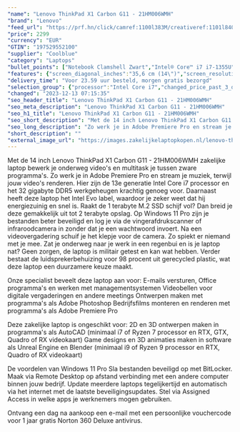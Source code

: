 ```yaml
---
"name": "Lenovo ThinkPad X1 Carbon G11 - 21HM006WMH"
"brand": "Lenovo"
"feed_url": "https://prf.hn/click/camref:1100l383M/creativeref:1101l84031/destination:https%3A%2F%2Fwww.coolblue.nl%2Fproduct%2F933866"
"price": 2299
"currency": "EUR"
"GTIN": "197529552100"
"supplier": "Coolblue"
"category": "Laptops"
"bullet_points": ["Notebook Clamshell Zwart","Intel® Core™ i7 i7-1355U","35,6 cm (14\") WUXGA 1920 x 1200 Pixels IPS LED backlight 16:10","32 GB LPDDR5-SDRAM 6000 MHz","1 TB SSD","Intel Iris Xe Graphics","Wi-Fi 6E (802.11ax) Bluetooth 5.1 5G","Lithium-Polymeer (LiPo) 57 Wh 65 W","Windows 11 Pro"]
"features": {"screen_diagonal_inches":"35,6 cm (14\")","screen_resolution":"1920 x 1200 Pixels","processor_family":"Intel® Core™ i7","memory_size":"32 GB","memory_type":"LPDDR5-SDRAM","total_storage_space":"1 TB","operating_system":"Windows 11 Pro","battery_capacity":"57 Wh","width":"315,6 mm","depth":"222,5 mm","height":"15,4 mm","weight":"1,12 kg"}
"delivery_time": "Voor 23.59 uur besteld, morgen gratis bezorgd"
"selection_group": {"processor":"Intel Core i7","changed_price_past_3_days":false,"product_family":"ThinkPad"}
"changed": "2023-12-13 07:15:35"
"seo_header_title": "Lenovo ThinkPad X1 Carbon G11 - 21HM006WMH"
"seo_meta_description": "Lenovo ThinkPad X1 Carbon G11 - 21HM006WMH"
"seo_h1_title": "Lenovo ThinkPad X1 Carbon G11 - 21HM006WMH"
"seo_short_description": "Met de 14 inch Lenovo ThinkPad X1 Carbon G11 - 21HM006WMH zakelijke laptop bewerk je onderweg video's en multitask je tussen zware programma's."
"seo_long_description": "Zo werk je in Adobe Premiere Pro en stream je muziek, terwijl jouw video's renderen. Hier zijn de 13e generatie Intel Core i7 processor en het 32 gigabyte DDR5 werkgeheugen krachtig genoeg voor. Daarnaast heeft deze laptop het Intel Evo label, waardoor je zeker weet dat hij energiezuinig en snel is. Raakt de 1 terabyte M. 2 SSD schijf vol? Dan breid je deze gemakkelijk uit tot 2 terabyte opslag. Op Windows 11 Pro zijn je bestanden beter beveiligd en log je via de vingerafdrukscanner of infraroodcamera in zonder dat je een wachtwoord invoert. Na een videovergadering schuif je het klepje voor de camera. Zo spiekt er niemand met je mee. Zat je onderweg naar je werk in een regenbui en is je laptop nat? Geen zorgen, de laptop is militair getest en kan wat hebben. Verder bestaat de luidsprekerbehuizing voor 98 procent uit gerecycled plastic, wat deze laptop een duurzamere keuze maakt. \r\n\r\nOnze specialist beveelt deze laptop aan voor:\r\nE-mails versturen, Office programma's en werken met managementsystemen\r\nVideobellen voor digitale vergaderingen en andere meetings\r\nOntwerpen maken met programma's als Adobe Photoshop\r\nBedrijfsfilms monteren en renderen met programma's als Adobe Premiere Pro\r\n\r\n\r\nDeze zakelijke laptop is ongeschikt voor:\r\n2D en 3D ontwerpen maken in programma's als AutoCAD (minimaal i7 of Ryzen 7 processor en RTX, GTX, Quadro of RX videokaart)\r\nGame designs en 3D animaties maken in software als Unreal Engine en Blender (minimaal i9 of Ryzen 9 processor en RTX, Quadro of RX videokaart)\r\n\r\n\r\nDe voordelen van Windows 11 Pro\r\nSla bestanden beveiligd op met BitLocker. \r\nMaak via Remote Desktop op afstand verbinding met een andere computer binnen jouw bedrijf. \r\nUpdate meerdere laptops tegelijkertijd en automatisch via het internet met de laatste beveiligingsupdates. \r\nStel via Assigned Access in welke apps je werknemers mogen gebruiken. \r\n\r\n \r\nOntvang een dag na aankoop een e-mail met een persoonlijke vouchercode voor 1 jaar gratis Norton 360 Deluxe antivirus."
"short_description": ""
"external_image_url": "https://images.zakelijkelaptopkopen.nl/lenovo-thinkpad-x1-carbon-g11-21hm006wmh.webp"
---
```


Met de 14 inch Lenovo ThinkPad X1 Carbon G11 - 21HM006WMH zakelijke laptop bewerk je onderweg video's en multitask je tussen zware programma's. Zo werk je in Adobe Premiere Pro en stream je muziek, terwijl jouw video's renderen. Hier zijn de 13e generatie Intel Core i7 processor en het 32 gigabyte DDR5 werkgeheugen krachtig genoeg voor. Daarnaast heeft deze laptop het Intel Evo label, waardoor je zeker weet dat hij energiezuinig en snel is. Raakt de 1 terabyte M.2 SSD schijf vol? Dan breid je deze gemakkelijk uit tot 2 terabyte opslag. Op Windows 11 Pro zijn je bestanden beter beveiligd en log je via de vingerafdrukscanner of infraroodcamera in zonder dat je een wachtwoord invoert. Na een videovergadering schuif je het klepje voor de camera. Zo spiekt er niemand met je mee. Zat je onderweg naar je werk in een regenbui en is je laptop nat? Geen zorgen, de laptop is militair getest en kan wat hebben. Verder bestaat de luidsprekerbehuizing voor 98 procent uit gerecycled plastic, wat deze laptop een duurzamere keuze maakt.

Onze specialist beveelt deze laptop aan voor:
E-mails versturen, Office programma's en werken met managementsystemen
Videobellen voor digitale vergaderingen en andere meetings
Ontwerpen maken met programma's als Adobe Photoshop
Bedrijfsfilms monteren en renderen met programma's als Adobe Premiere Pro


Deze zakelijke laptop is ongeschikt voor:
2D en 3D ontwerpen maken in programma's als AutoCAD (minimaal i7 of Ryzen 7 processor en RTX, GTX, Quadro of RX videokaart)
Game designs en 3D animaties maken in software als Unreal Engine en Blender (minimaal i9 of Ryzen 9 processor en RTX, Quadro of RX videokaart)


De voordelen van Windows 11 Pro
Sla bestanden beveiligd op met BitLocker.
Maak via Remote Desktop op afstand verbinding met een andere computer binnen jouw bedrijf.
Update meerdere laptops tegelijkertijd en automatisch via het internet met de laatste beveiligingsupdates.
Stel via Assigned Access in welke apps je werknemers mogen gebruiken.

 
Ontvang een dag na aankoop een e-mail met een persoonlijke vouchercode voor 1 jaar gratis Norton 360 Deluxe antivirus.